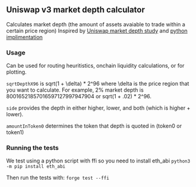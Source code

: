 ## Uniswap v3 market depth calculator

Calculates market depth (the amount of assets avaiable to trade within a certain price region)
Inspired by [Uniswap market depth study](https://github.com/Uniswap/v3-market-depth-study) and [python implimentation](https://github.com/Uniswap/v3-market-depth-study)

### Usage
Can be used for routing heuritistics, onchain liquidity calculations, or for plotting.

`sqrtDepthX96` is sqrt(1 + \delta) * 2^96 where \delta is the price region that you want to calculate.
For example, 2% market depth is 80016521857016597127997947904 or sqrt(1 + .02) * 2^96.

`side` provides the depth in either higher, lower, and both (which is higher + lower).

`amountInToken0` determines the token that depth is quoted in (token0 or token1)

### Running the tests
We test using a python script with ffi so you need to install eth_abi
`python3 -m pip install eth_abi`

Then run the tests with:
`forge test --ffi`